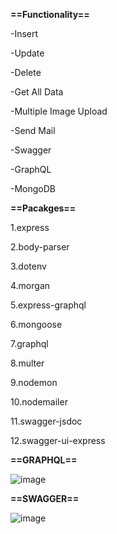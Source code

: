 **==Functionality==**

-Insert 

-Update 

-Delete

-Get All Data

-Multiple Image Upload

-Send Mail

-Swagger

-GraphQL

-MongoDB

**==Pacakges==**

1.express

2.body-parser

3.dotenv

4.morgan

5.express-graphql

6.mongoose

7.graphql

8.multer

9.nodemon

10.nodemailer

11.swagger-jsdoc

12.swagger-ui-express

**==GRAPHQL==**

![image](https://user-images.githubusercontent.com/43671273/161377815-8959faa1-fd47-492d-a78b-f8e3b8a7d8a1.png)

**==SWAGGER==**

![image](https://user-images.githubusercontent.com/43671273/161377839-4d931392-bb3b-4a37-a288-9099fea577f3.png)


